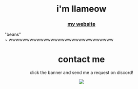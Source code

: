 <h1 align="center">i'm llameow</h1>
<h3 align="center"><a href="google.com">my website</a></p></h3>

<p align="i find code fascinating">
    "beans" <br />
    ~ wwwwwwwwwwwwwwwwwwwwwwwwwwwwww
</p>

<h1 align="center">contact me</h1>
<p align="center">click the banner and send me a request on discord!</p>

<p align="center">
    <a href="https://discord.com/users/443287359425871872"><img src="https://lanyard-profile-readme.vercel.app/api/443287359425871872"/></a>
</p>

